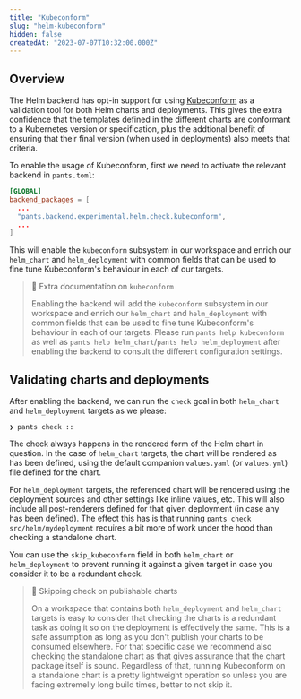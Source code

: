 ```yaml
---
title: "Kubeconform"
slug: "helm-kubeconform"
hidden: false
createdAt: "2023-07-07T10:32:00.000Z"
---
```


Overview
--------

The Helm backend has opt-in support for using [Kubeconform](https://github.com/yannh/kubeconform) as a validation tool for both Helm charts and deployments. This gives the extra confidence that the templates defined in the different charts are conformant to a Kubernetes version or specification, plus the addtional benefit of ensuring that their final version (when used in deployments) also meets that criteria.

To enable the usage of Kubeconform, first we need to activate the relevant backend in `pants.toml`:

```toml pants.toml
[GLOBAL]
backend_packages = [
  ...
  "pants.backend.experimental.helm.check.kubeconform",
  ...
]
```

This will enable the `kubeconform` subsystem in our workspace and enrich our `helm_chart` and `helm_deployment` with common fields that can be used to fine tune Kubeconform's behaviour in each of our targets.

> 📘 Extra documentation on `kubeconform`
> 
> Enabling the backend will add the `kubeconform` subsystem in our workspace and enrich our `helm_chart` and `helm_deployment` with common fields that can be used to fine tune Kubeconform's behaviour in each of our targets. Please run `pants help kubeconform` as well as `pants help helm_chart`/`pants help helm_deployment` after enabling the backend to consult the different configuration settings.

Validating charts and deployments
---------------------------------

After enabling the backend, we can run the `check` goal in both `helm_chart` and `helm_deployment` targets as we please:

```
❯ pants check ::
```

The check always happens in the rendered form of the Helm chart in question. In the case of `helm_chart` targets, the chart will be rendered as has been defined, using the default companion `values.yaml` (or `values.yml`) file defined for the chart.

For `helm_deployment` targets, the referenced chart will be rendered using the deployment sources and other settings like inline values, etc. This will also include all post-renderers defined for that given deployment (in case any has been defined). The effect this has is that running `pants check src/helm/mydeployment` requires a bit more of work under the hood than checking a standalone chart.

You can use the `skip_kubeconform` field in both `helm_chart` or `helm_deployment` to prevent running it against a given target in case you consider it to be a redundant check.

> 🚧 Skipping check on publishable charts
>
> On a workspace that contains both `helm_deployment` and `helm_chart` targets is easy to consider that checking the charts is a redundant task as doing it so on the deployment is effectively the same. This is a safe assumption as long as you don't publish your charts to be consumed elsewhere. For that specific case we recommend also checking the standalone chart as that gives assurance that the chart package itself is sound.
> Regardless of that, running Kubeconform on a standalone chart is a pretty lightweight operation so unless you are facing extremelly long build times, better to not skip it.
